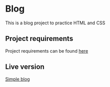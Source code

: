 # Blog

This is a blog project to practice HTML and CSS


## Project requirements
Project requirements can be found [here](https://learn.udacity.com/nanodegrees/nd0011/parts/cd0427/lessons/ls1879/concepts/ls1879-project-rubric)

## Live version
[Simple blog](https://angelica137.github.io/personal-blog/)